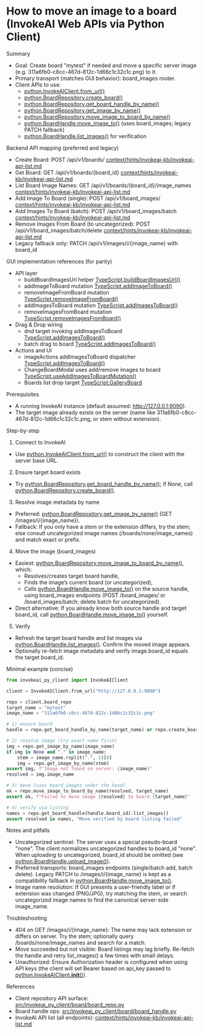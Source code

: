 # How to move an image to a board (InvokeAI Web APIs via Python Client)

Summary
- Goal: Create board "mytest" if needed and move a specific server image (e.g. 311a6fb0-c8cc-467d-812c-1d66c1c32c1c.png) to it.
- Primary transport (matches GUI behavior): board_images router.
- Client APIs to use:
  - [python.InvokeAIClient.from_url()](src/invokeai_py_client/client.py:143)
  - [python.BoardRepository.create_board()](src/invokeai_py_client/board/board_repo.py:176)
  - [python.BoardRepository.get_board_handle_by_name()](src/invokeai_py_client/board/board_repo.py:317)
  - [python.BoardRepository.get_image_by_name()](src/invokeai_py_client/board/board_repo.py:402)
  - [python.BoardRepository.move_image_to_board_by_name()](src/invokeai_py_client/board/board_repo.py:446)
  - [python.BoardHandle.move_image_to()](src/invokeai_py_client/board/board_handle.py:402) (uses board_images; legacy PATCH fallback)
  - [python.BoardHandle.list_images()](src/invokeai_py_client/board/board_handle.py:106) for verification

Backend API mapping (preferred and legacy)
- Create Board: POST /api/v1/boards/ [context/hints/invokeai-kb/invokeai-api-list.md](context/hints/invokeai-kb/invokeai-api-list.md#L118)
- Get Board: GET /api/v1/boards/{board_id} [context/hints/invokeai-kb/invokeai-api-list.md](context/hints/invokeai-kb/invokeai-api-list.md#L121)
- List Board Image Names: GET /api/v1/boards/{board_id}/image_names [context/hints/invokeai-kb/invokeai-api-list.md](context/hints/invokeai-kb/invokeai-api-list.md#L123)
- Add Image To Board (single): POST /api/v1/board_images/ [context/hints/invokeai-kb/invokeai-api-list.md](context/hints/invokeai-kb/invokeai-api-list.md#L126)
- Add Images To Board (batch): POST /api/v1/board_images/batch [context/hints/invokeai-kb/invokeai-api-list.md](context/hints/invokeai-kb/invokeai-api-list.md#L130)
- Remove Images From Board (to uncategorized): POST /api/v1/board_images/batch/delete [context/hints/invokeai-kb/invokeai-api-list.md](context/hints/invokeai-kb/invokeai-api-list.md#L133)
- Legacy fallback only: PATCH /api/v1/images/i/{image_name} with board_id

GUI implementation references (for parity)
- API layer
  - buildBoardImagesUrl helper [TypeScript.buildBoardImagesUrl()](context/refcode/InvokeAI/invokeai/frontend/web/src/services/api/endpoints/images.ts:41)
  - addImageToBoard mutation [TypeScript.addImageToBoard()](context/refcode/InvokeAI/invokeai/frontend/web/src/services/api/endpoints/images.ts:324)
  - removeImageFromBoard mutation [TypeScript.removeImageFromBoard()](context/refcode/InvokeAI/invokeai/frontend/web/src/services/api/endpoints/images.ts:346)
  - addImagesToBoard mutation [TypeScript.addImagesToBoard()](context/refcode/InvokeAI/invokeai/frontend/web/src/services/api/endpoints/images.ts:368)
  - removeImagesFromBoard mutation [TypeScript.removeImagesFromBoard()](context/refcode/InvokeAI/invokeai/frontend/web/src/services/api/endpoints/images.ts:386)
- Drag & Drop wiring
  - dnd target invoking addImagesToBoard [TypeScript.addImagesToBoard()](context/refcode/InvokeAI/invokeai/frontend/web/src/features/dnd/dnd.ts:468)
  - batch drag to board [TypeScript.addImagesToBoard()](context/refcode/InvokeAI/invokeai/frontend/web/src/features/dnd/dnd.ts:474)
- Actions and UI
  - imageActions addImagesToBoard dispatcher [TypeScript.addImagesToBoard()](context/refcode/InvokeAI/invokeai/frontend/web/src/features/imageActions/actions.ts:310)
  - ChangeBoardModal uses add/remove images to board [TypeScript.useAddImagesToBoardMutation()](context/refcode/InvokeAI/invokeai/frontend/web/src/features/changeBoardModal/components/ChangeBoardModal.tsx:61)
  - Boards list drop target [TypeScript.GalleryBoard](context/refcode/InvokeAI/invokeai/frontend/web/src/features/gallery/components/Boards/BoardsList/GalleryBoard.tsx:84)

Prerequisites
- A running InvokeAI instance (default assumed: http://127.0.0.1:9090).
- The target image already exists on the server (name like 311a6fb0-c8cc-467d-812c-1d66c1c32c1c.png, or stem without extension).

Step-by-step
1) Connect to InvokeAI
- Use [python.InvokeAIClient.from_url()](src/invokeai_py_client/client.py:143) to construct the client with the server base URL.

2) Ensure target board exists
- Try [python.BoardRepository.get_board_handle_by_name()](src/invokeai_py_client/board/board_repo.py:317); if None, call [python.BoardRepository.create_board()](src/invokeai_py_client/board/board_repo.py:176).

3) Resolve image metadata by name
- Preferred: [python.BoardRepository.get_image_by_name()](src/invokeai_py_client/board/board_repo.py:402) (GET /images/i/{image_name}).
- Fallback: If you only have a stem or the extension differs, try the stem; else consult uncategorized image names (/boards/none/image_names) and match exact or prefix.

4) Move the image (board_images)
- Easiest: [python.BoardRepository.move_image_to_board_by_name()](src/invokeai_py_client/board/board_repo.py:446), which:
  - Resolves/creates target board handle,
  - Finds the image’s current board (or uncategorized),
  - Calls [python.BoardHandle.move_image_to()](src/invokeai_py_client/board/board_handle.py:402) on the source handle, using board_images endpoints (POST /board_images/ or /board_images/batch; delete batch for uncategorized).
- Direct alternative: If you already know both source handle and target board_id, call [python.BoardHandle.move_image_to()](src/invokeai_py_client/board/board_handle.py:402) yourself.

5) Verify
- Refresh the target board handle and list images via [python.BoardHandle.list_images()](src/invokeai_py_client/board/board_handle.py:106). Confirm the moved image appears.
- Optionally re-fetch image metadata and verify image.board_id equals the target board_id.

Minimal example (concise)
```python
from invokeai_py_client import InvokeAIClient

client = InvokeAIClient.from_url("http://127.0.0.1:9090")

repo = client.board_repo
target_name = "mytest"
image_name = "311a6fb0-c8cc-467d-812c-1d66c1c32c1c.png"

# 1) ensure board
handle = repo.get_board_handle_by_name(target_name) or repo.create_board(target_name)

# 2) resolve image (try exact name first)
img = repo.get_image_by_name(image_name)
if img is None and "." in image_name:
    stem = image_name.rsplit(".", 1)[0]
    img = repo.get_image_by_name(stem)
assert img, f"Image not found on server: {image_name}"
resolved = img.image_name

# 3) move (uses board_images under the hood)
ok = repo.move_image_to_board_by_name(resolved, target_name)
assert ok, f"Failed to move image {resolved} to board {target_name}"

# 4) verify via listing
names = repo.get_board_handle(handle.board_id).list_images()
assert resolved in names, "Move verified by board listing failed"
```

Notes and pitfalls
- Uncategorized sentinel: The server uses a special pseudo-board "none". The client normalizes uncategorized handles to board_id "none". When uploading to uncategorized, board_id should be omitted (see [python.BoardHandle.upload_image()](src/invokeai_py_client/board/board_handle.py:180)).
- Preferred transports: board_images endpoints (single/batch add, batch delete). Legacy PATCH to /images/i/{image_name} is kept as a compatibility fallback in [python.BoardHandle.move_image_to()](src/invokeai_py_client/board/board_handle.py:402).
- Image name resolution: If GUI presents a user-friendly label or if extension was changed (PNG/JPG), try matching the stem, or search uncategorized image names to find the canonical server-side image_name.

Troubleshooting
- 404 on GET /images/i/{image_name}: The name may lack extension or differs on server. Try the stem; optionally query /boards/none/image_names and search for a match.
- Move succeeded but not visible: Board listings may lag briefly. Re-fetch the handle and retry list_images() a few times with small delays.
- Unauthorized: Ensure Authorization header is configured when using API keys (the client will set Bearer based on api_key passed to [python.InvokeAIClient.__init__()](src/invokeai_py_client/client.py:77)).

References
- Client repository API surface: [src/invokeai_py_client/board/board_repo.py](src/invokeai_py_client/board/board_repo.py)
- Board handle ops: [src/invokeai_py_client/board/board_handle.py](src/invokeai_py_client/board/board_handle.py)
- InvokeAI API list (all endpoints): [context/hints/invokeai-kb/invokeai-api-list.md](context/hints/invokeai-kb/invokeai-api-list.md)
